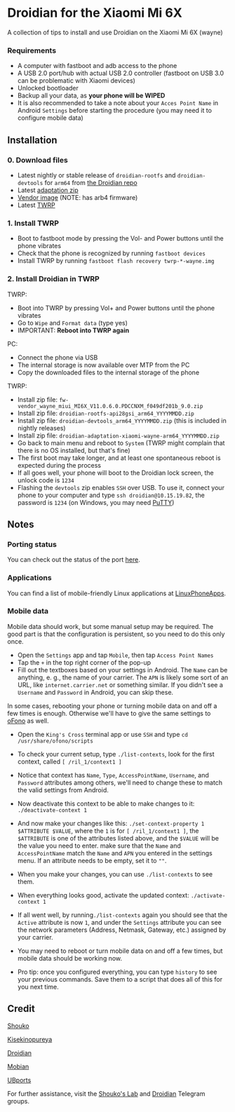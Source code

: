 # Droidian for the Xiaomi Mi 6X
A collection of tips to install and use Droidian on the Xiaomi Mi 6X (wayne)

### Requirements
- A computer with fastboot and adb access to the phone
- A USB 2.0 port/hub with actual USB 2.0 controller (fastboot on USB 3.0 can be problematic with Xiaomi devices)
- Unlocked bootloader
- Backup all your data, as **your phone will be WIPED**
- It is also recommended to take a note about your `Acces Point Name` in Android `Settings` before starting the procedure (you may need it to configure mobile data)

## Installation
### 0. Download files
- Latest nightly or stable release of `droidian-rootfs` and `droidian-devtools` for `arm64` from [the Droidian repo](https://github.com/droidian-images/rootfs-api28gsi-all/releases)
- Latest [adaptation zip](https://github.com/Droidian-Mi-A2-6X/adaptation-xiaomi-wayne/releases)
- [Vendor image](https://github.com/TryHardDood/mi-vendor-updater/releases/download/wayne-stable/fw-vendor_wayne_miui_MI6X_V11.0.6.0.PDCCNXM_f049df201b_9.0.zip) (NOTE: has arb4 firmware)
- Latest [TWRP](https://dl.twrp.me/wayne/)

### 1. Install TWRP 
- Boot to fastboot mode by pressing the Vol- and Power buttons until the phone vibrates
- Check that the phone is recognized by running `fastboot devices`
- Install TWRP by running `fastboot flash recovery twrp-*-wayne.img`

### 2. Install Droidian in TWRP
TWRP:
- Boot into TWRP by pressing Vol+ and Power buttons until the phone vibrates
- Go to `Wipe` and `Format data` (type yes)
- IMPORTANT: **Reboot into TWRP again**

PC:
- Connect the phone via USB
- The internal storage is now available over MTP from the PC
- Copy the downloaded files to the internal storage of the phone

TWRP:
- Install zip file: `fw-vendor_wayne_miui_MI6X_V11.0.6.0.PDCCNXM_f049df201b_9.0.zip`
- Install zip file: `droidian-rootfs-api28gsi_arm64_YYYYMMDD.zip` 
- Install zip file: `droidian-devtools_arm64_YYYYMMDD.zip` (this is included in nightly releases)
- Install zip file: `droidian-adaptation-xiaomi-wayne-arm64_YYYYMMDD.zip`
- Go back to main menu and reboot to `System` (TWRP might complain that there is no OS installed, but that's fine)
- The first boot may take longer, and at least one spontaneous reboot is expected during the process
- If all goes well, your phone will boot to the Droidian lock screen, the unlock code is `1234`
- Flashing the `devtools` zip enables `SSH` over USB. To use it, connect your phone to your computer and type `ssh droidian@10.15.19.82`, the password is `1234` (on Windows, you may need [PuTTY](https://www.chiark.greenend.org.uk/~sgtatham/putty/))

## Notes
### Porting status
You can check out the status of the port [here](https://github.com/orgs/Droidian-Mi-A2-6X/projects/1).

### Applications
You can find a list of mobile-friendly Linux applications at [LinuxPhoneApps](https://linuxphoneapps.org/).

### Mobile data
Mobile data should work, but some manual setup may be required. The good part is that the configuration is persistent, so you need to do this only once.
- Open the `Settings` app and tap `Mobile`, then tap `Access Point Names`
- Tap the `+` in the top right corner of the pop-up
- Fill out the textboxes based on your settings in Android. The `Name` can be anything, e. g., the name of your carrier. The `APN` is likely some sort of an URL, like `internet.carrier.net` or something similar. If you didn't see a `Username` and `Password` in Android, you can skip these. 

In some cases, rebooting your phone or turning mobile data on and off a few times is enough.
Otherwise we'll have to give the same settings to [oFono](https://en.wikipedia.org/wiki/OFono) as well.
- Open the `King's Cross` terminal app or use `SSH` and type `cd /usr/share/ofono/scripts`
- To check your current setup, type `./list-contexts`, look for the first context, called `[ /ril_1/context1 ]`
- Notice that context has `Name`, `Type`, `AccessPointName`, `Username`, and `Password` attributes among others, we'll need to change these to match the valid settings from Android. 
- Now deactivate this context to be able to make changes to it: `./deactivate-context 1`
- And now make your changes like this: `./set-context-property 1 $ATTRIBUTE $VALUE`, where the `1` is for `[ /ril_1/context1 ]`, the `$ATTRIBUTE` is one of the attributes listed above, and the `$VALUE` will be the value you need to enter. make sure that the `Name` and `AccessPointName` match the `Name` and `APN` you entered in the settings menu. If an attribute needs to be empty, set it to `""`.
- When you make your changes, you can use `./list-contexts` to see them.
- When everything looks good, activate the updated context: `./activate-context 1` 
- If all went well, by running`./list-contexts` again you should see that the `Active` attribute is now `1`, and under the `Settings` attribute you can see the network parameters (Address, Netmask, Gateway, etc.) assigned by your carrier.
- You may need to reboot or turn mobile data on and off a few times, but mobile data should be working now.

- Pro tip: once you configured everything, you can type `history` to see your previous commands. Save them to a script that does all of this for you next time.


## Credit
[Shouko](https://xn--n8ja0d4b0j7a.xn--q9jyb4c/)

[Kisekinopureya](https://github.com/kisekinopureya)

[Droidian](http://droidian.org/)

[Mobian](https://mobian-project.org/)

[UBports](https://ubuntu-touch.io/)


For further assistance, visit the [Shouko's Lab](https://t.me/shoukolab) and [Droidian](https://t.me/droidianlinux) Telegram groups.
